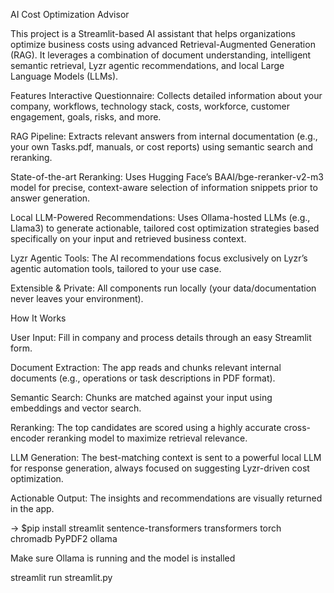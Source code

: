 AI Cost Optimization Advisor

This project is a Streamlit-based AI assistant that helps organizations optimize business costs using advanced Retrieval-Augmented Generation (RAG). It leverages a combination of document understanding, intelligent semantic retrieval, Lyzr agentic recommendations, and local Large Language Models (LLMs).

Features
Interactive Questionnaire: Collects detailed information about your company, workflows, technology stack, costs, workforce, customer engagement, goals, risks, and more.

RAG Pipeline: Extracts relevant answers from internal documentation (e.g., your own Tasks.pdf, manuals, or cost reports) using semantic search and reranking.

State-of-the-art Reranking: Uses Hugging Face’s BAAI/bge-reranker-v2-m3 model for precise, context-aware selection of information snippets prior to answer generation.

Local LLM-Powered Recommendations: Uses Ollama-hosted LLMs (e.g., Llama3) to generate actionable, tailored cost optimization strategies based specifically on your input and retrieved business context.

Lyzr Agentic Tools: The AI recommendations focus exclusively on Lyzr’s agentic automation tools, tailored to your use case.

Extensible & Private: All components run locally (your data/documentation never leaves your environment).

How It Works

User Input: Fill in company and process details through an easy Streamlit form.

Document Extraction: The app reads and chunks relevant internal documents (e.g., operations or task descriptions in PDF format).

Semantic Search: Chunks are matched against your input using embeddings and vector search.

Reranking: The top candidates are scored using a highly accurate cross-encoder reranking model to maximize retrieval relevance.

LLM Generation: The best-matching context is sent to a powerful local LLM for response generation, always focused on suggesting Lyzr-driven cost optimization.

Actionable Output: The insights and recommendations are visually returned in the app.

-> $pip install streamlit sentence-transformers transformers torch chromadb PyPDF2 ollama

Make sure Ollama is running and the model is installed

streamlit run streamlit.py


